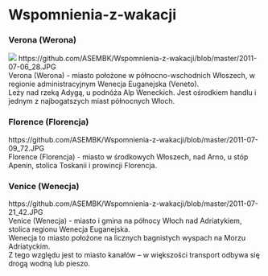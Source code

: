 Wspomnienia-z-wakacji
======================

<h3>Verona (Werona)</h3>

<img src = 07-06_28.JPG> 
https://github.com/ASEMBK/Wspomnienia-z-wakacji/blob/master/2011-07-06_28.JPG<br />
Verona (Werona) - miasto położone w północno-wschodnich Włoszech, w regionie administracyjnym Wenecja Euganejska (Veneto).<br />
Leży nad rzeką Adygą, u podnóża Alp Weneckich. Jest ośrodkiem handlu i jednym z najbogatszych miast północnych Włoch.<br />

<h3>Florence (Florencja)</h3>
https://github.com/ASEMBK/Wspomnienia-z-wakacji/blob/master/2011-07-09_72.JPG<br />
Florence (Florencja) - miasto w środkowych Włoszech, nad Arno, u stóp Apenin, stolica Toskanii i prowincji Florencja.<br /> 

<h3>Venice (Wenecja)</h3>
https://github.com/ASEMBK/Wspomnienia-z-wakacji/blob/master/2011-07-21_42.JPG<br />
Venice (Wenecja) - miasto i gmina na północy Włoch nad Adriatykiem, stolica regionu Wenecja Euganejska.<br />
Wenecja to miasto położone na licznych bagnistych wyspach na Morzu Adriatyckim.<br />
Z tego względu jest to miasto kanałów – w większości transport odbywa się drogą wodną lub pieszo.<br /> 
